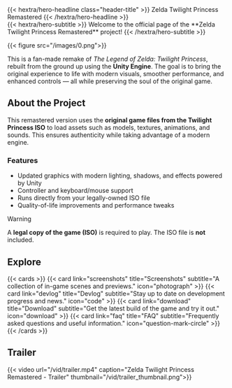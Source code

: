 
<div class="hx-mt-6 hx-mb-6 header-title">
{{< hextra/hero-headline 
    class="header-title"
    >}}
  Zelda Twilight Princess Remastered
{{< /hextra/hero-headline >}}
</div>

<div class="hx-mb-12">
{{< hextra/hero-subtitle >}}
  Welcome to the official page of the **Zelda Twilight Princess Remastered** project!
{{< /hextra/hero-subtitle >}}
</div>


{{< figure src="/images/0.png">}}

This is a fan-made remake of *The Legend of Zelda: Twilight Princess*, rebuilt from the ground up using the **Unity Engine**. The goal is to bring the original experience to life with modern visuals, smoother performance, and enhanced controls — all while preserving the soul of the original game.

## About the Project

This remastered version uses the **original game files from the Twilight Princess ISO** to load assets such as models, textures, animations, and sounds. This ensures authenticity while taking advantage of a modern engine.

### Features
- Updated graphics with modern lighting, shadows, and effects powered by Unity
- Controller and keyboard/mouse support
- Runs directly from your legally-owned ISO file
- Quality-of-life improvements and performance tweaks

> [!WARNING]
> A **legal copy of the game (ISO)** is required to play. The ISO file is **not** included.

## Explore

{{< cards >}}
    {{< card link="screenshots" title="Screenshots" subtitle="A collection of in-game scenes and previews." icon="photograph" >}}
    {{< card link="devlog" title="Devlog" subtitle="Stay up to date on development progress and news." icon="code" >}}
    {{< card link="download" title="Download" subtitle="Get the latest build of the game and try it out." icon="download" >}}
    {{< card link="faq" title="FAQ" subtitle="Frequently asked questions and useful information." icon="question-mark-circle" >}}
{{< /cards >}}

## Trailer
{{< video url="/vid/trailer.mp4" caption="Zelda Twilight Princess Remastered - Trailer" thumbnail="/vid/trailer_thumbnail.png">}}

